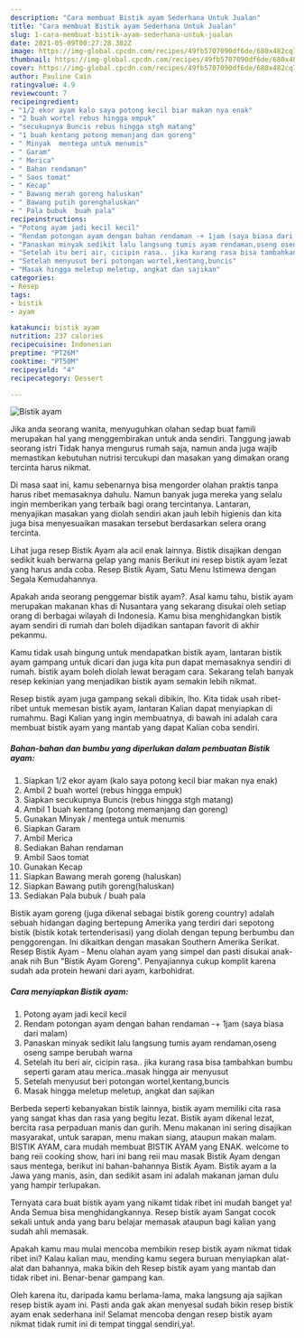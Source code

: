 ```yaml
---
description: "Cara membuat Bistik ayam Sederhana Untuk Jualan"
title: "Cara membuat Bistik ayam Sederhana Untuk Jualan"
slug: 1-cara-membuat-bistik-ayam-sederhana-untuk-jualan
date: 2021-05-09T00:27:28.302Z
image: https://img-global.cpcdn.com/recipes/49fb5707090df6de/680x482cq70/bistik-ayam-foto-resep-utama.jpg
thumbnail: https://img-global.cpcdn.com/recipes/49fb5707090df6de/680x482cq70/bistik-ayam-foto-resep-utama.jpg
cover: https://img-global.cpcdn.com/recipes/49fb5707090df6de/680x482cq70/bistik-ayam-foto-resep-utama.jpg
author: Pauline Cain
ratingvalue: 4.9
reviewcount: 7
recipeingredient:
- "1/2 ekor ayam kalo saya potong kecil biar makan nya enak"
- "2 buah wortel rebus hingga empuk"
- "secukupnya Buncis rebus hingga stgh matang"
- "1 buah kentang potong memanjang dan goreng"
- " Minyak  mentega untuk menumis"
- " Garam"
- " Merica"
- " Bahan rendaman"
- " Saos tomat"
- " Kecap"
- " Bawang merah goreng haluskan"
- " Bawang putih gorenghaluskan"
- " Pala bubuk  buah pala"
recipeinstructions:
- "Potong ayam jadi kecil kecil"
- "Rendam potongan ayam dengan bahan rendaman -+ 1jam (saya biasa dari malam)"
- "Panaskan minyak sedikit lalu langsung tumis ayam rendaman,oseng oseng sampe berubah warna"
- "Setelah itu beri air, cicipin rasa.. jika kurang rasa bisa tambahkan bumbu seperti garam atau merica..masak hingga air menyusut"
- "Setelah menyusut beri potongan wortel,kentang,buncis"
- "Masak hingga meletup meletup, angkat dan sajikan"
categories:
- Resep
tags:
- bistik
- ayam

katakunci: bistik ayam 
nutrition: 237 calories
recipecuisine: Indonesian
preptime: "PT26M"
cooktime: "PT50M"
recipeyield: "4"
recipecategory: Dessert

---
```



![Bistik ayam](https://img-global.cpcdn.com/recipes/49fb5707090df6de/680x482cq70/bistik-ayam-foto-resep-utama.jpg)

Jika anda seorang wanita, menyuguhkan olahan sedap buat famili merupakan hal yang menggembirakan untuk anda sendiri. Tanggung jawab seorang istri Tidak hanya mengurus rumah saja, namun anda juga wajib memastikan kebutuhan nutrisi tercukupi dan masakan yang dimakan orang tercinta harus nikmat.

Di masa  saat ini, kamu sebenarnya bisa mengorder olahan praktis tanpa harus ribet memasaknya dahulu. Namun banyak juga mereka yang selalu ingin memberikan yang terbaik bagi orang tercintanya. Lantaran, menyajikan masakan yang diolah sendiri akan jauh lebih higienis dan kita juga bisa menyesuaikan masakan tersebut berdasarkan selera orang tercinta. 

Lihat juga resep Bistik Ayam ala acil enak lainnya. Bistik disajikan dengan sedikit kuah berwarna gelap yang manis Berikut ini resep bistik ayam lezat yang harus anda coba. Resep Bistik Ayam, Satu Menu Istimewa dengan Segala Kemudahannya.

Apakah anda seorang penggemar bistik ayam?. Asal kamu tahu, bistik ayam merupakan makanan khas di Nusantara yang sekarang disukai oleh setiap orang di berbagai wilayah di Indonesia. Kamu bisa menghidangkan bistik ayam sendiri di rumah dan boleh dijadikan santapan favorit di akhir pekanmu.

Kamu tidak usah bingung untuk mendapatkan bistik ayam, lantaran bistik ayam gampang untuk dicari dan juga kita pun dapat memasaknya sendiri di rumah. bistik ayam boleh diolah lewat beragam cara. Sekarang telah banyak resep kekinian yang menjadikan bistik ayam semakin lebih nikmat.

Resep bistik ayam juga gampang sekali dibikin, lho. Kita tidak usah ribet-ribet untuk memesan bistik ayam, lantaran Kalian dapat menyiapkan di rumahmu. Bagi Kalian yang ingin membuatnya, di bawah ini adalah cara membuat bistik ayam yang mantab yang dapat Kalian coba sendiri.

<!--inarticleads1-->

##### Bahan-bahan dan bumbu yang diperlukan dalam pembuatan Bistik ayam:

1. Siapkan 1/2 ekor ayam (kalo saya potong kecil biar makan nya enak)
1. Ambil 2 buah wortel (rebus hingga empuk)
1. Siapkan secukupnya Buncis (rebus hingga stgh matang)
1. Ambil 1 buah kentang (potong memanjang dan goreng)
1. Gunakan  Minyak / mentega untuk menumis
1. Siapkan  Garam
1. Ambil  Merica
1. Sediakan  Bahan rendaman
1. Ambil  Saos tomat
1. Gunakan  Kecap
1. Siapkan  Bawang merah goreng (haluskan)
1. Siapkan  Bawang putih goreng(haluskan)
1. Sediakan  Pala bubuk / buah pala


Bistik ayam goreng (juga dikenal sebagai bistik goreng country) adalah sebuah hidangan daging bertepung Amerika yang terdiri dari sepotong bistik (bistik kotak tertenderisasi) yang diolah dengan tepung berbumbu dan penggorengan. Ini dikaitkan dengan masakan Southern Amerika Serikat. Resep Bistik Ayam - Menu olahan ayam yang simpel dan pasti disukai anak-anak nih Bun &#34;Bistik Ayam Goreng&#34;. Penyajiannya cukup komplit karena sudah ada protein hewani dari ayam, karbohidrat. 

<!--inarticleads2-->

##### Cara menyiapkan Bistik ayam:

1. Potong ayam jadi kecil kecil
1. Rendam potongan ayam dengan bahan rendaman -+ 1jam (saya biasa dari malam)
1. Panaskan minyak sedikit lalu langsung tumis ayam rendaman,oseng oseng sampe berubah warna
1. Setelah itu beri air, cicipin rasa.. jika kurang rasa bisa tambahkan bumbu seperti garam atau merica..masak hingga air menyusut
1. Setelah menyusut beri potongan wortel,kentang,buncis
1. Masak hingga meletup meletup, angkat dan sajikan


Berbeda seperti kebanyakan bistik lainnya, bistik ayam memiliki cita rasa yang sangat khas dan rasa yang begitu lezat. Bistik ayam dikenal lezat, bercita rasa perpaduan manis dan gurih. Menu makanan ini sering disajikan masyarakat, untuk sarapan, menu makan siang, ataupun makan malam. BISTIK AYAM, cara mudah membuat BISTIK AYAM yang ENAK. welcome to bang reii cooking show, hari ini bang reii mau masak Bistik Ayam dengan saus mentega, berikut ini bahan-bahannya Bistik Ayam. Bistik ayam a la Jawa yang manis, asin, dan sedikit asam ini adalah makanan jaman dulu yang hampir terlupakan. 

Ternyata cara buat bistik ayam yang nikamt tidak ribet ini mudah banget ya! Anda Semua bisa menghidangkannya. Resep bistik ayam Sangat cocok sekali untuk anda yang baru belajar memasak ataupun bagi kalian yang sudah ahli memasak.

Apakah kamu mau mulai mencoba membikin resep bistik ayam nikmat tidak ribet ini? Kalau kalian mau, mending kamu segera buruan menyiapkan alat-alat dan bahannya, maka bikin deh Resep bistik ayam yang mantab dan tidak ribet ini. Benar-benar gampang kan. 

Oleh karena itu, daripada kamu berlama-lama, maka langsung aja sajikan resep bistik ayam ini. Pasti anda gak akan menyesal sudah bikin resep bistik ayam enak sederhana ini! Selamat mencoba dengan resep bistik ayam nikmat tidak rumit ini di tempat tinggal sendiri,ya!.

